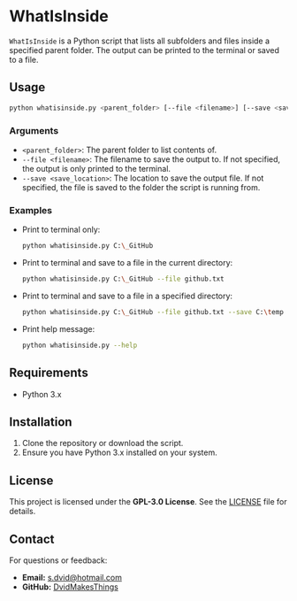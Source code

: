 # WhatIsInside

`WhatIsInside` is a Python script that lists all subfolders and files inside a specified parent folder. The output can be printed to the terminal or saved to a file.

## Usage

```sh
python whatisinside.py <parent_folder> [--file <filename>] [--save <save_location>]
```

### Arguments

- `<parent_folder>`: The parent folder to list contents of.
- `--file <filename>`: The filename to save the output to. If not specified, the output is only printed to the terminal.
- `--save <save_location>`: The location to save the output file. If not specified, the file is saved to the folder the script is running from.

### Examples

- Print to terminal only:
    ```sh
    python whatisinside.py C:\_GitHub
    ```
- Print to terminal and save to a file in the current directory:
    ```sh
    python whatisinside.py C:\_GitHub --file github.txt
    ```
- Print to terminal and save to a file in a specified directory:
    ```sh
    python whatisinside.py C:\_GitHub --file github.txt --save C:\temp
    ```
- Print help message:
    ```sh
    python whatisinside.py --help
    ```

## Requirements

- Python 3.x

## Installation

1. Clone the repository or download the script.
2. Ensure you have Python 3.x installed on your system.

## License

This project is licensed under the **GPL-3.0 License**. See the [LICENSE](LICENSE) file for details.

## Contact

For questions or feedback:
- **Email:** [s.dvid@hotmail.com](mailto:s.dvid@hotmail.com)
- **GitHub:** [DvidMakesThings](https://github.com/DvidMakesThings)